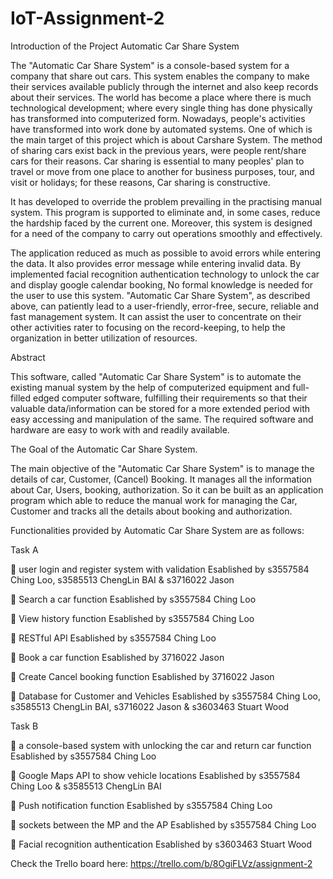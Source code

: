 # IoT-Assignment-2


Introduction of the Project Automatic Car Share System

The "Automatic Car Share System" is a console-based system for a company that share out cars. This system enables the company to make their services available publicly through the internet and also keep records about their services. The world has become a place where there is much technological development; where every single thing has done physically has transformed into computerized form. Nowadays, people's activities have transformed into work done by automated systems. One of which is the main target of this project which is about Carshare System. The method of sharing cars exist back in the previous years, were people rent/share cars for their reasons. Car sharing is essential to many peoples' plan to travel or move from one place to another for business purposes, tour, and visit or holidays; for these reasons, Car sharing is constructive.

It has developed to override the problem prevailing in the practising manual system. This program is supported to eliminate and, in some cases, reduce the hardship faced by the current one. Moreover, this system is designed for a need of the company to carry out operations smoothly and effectively.

The application reduced as much as possible to avoid errors while entering the data. It also provides error message while entering invalid data. By implemented facial recognition authentication technology to unlock the car and display google calendar booking, No formal knowledge is needed for the user to use this system. "Automatic Car Share System", as described above, can patiently lead to a user-friendly, error-free, secure, reliable and fast management system. It can assist the user to concentrate on their other activities rater to focusing on the record-keeping, to help the organization in better utilization of resources.


Abstract

This software, called "Automatic Car Share System" is to automate the existing manual system by the help of computerized equipment and full-filled edged computer software, fulfilling their requirements so that their valuable data/information can be stored for a more extended period with easy accessing and manipulation of the same. The required software and hardware are easy to work with and readily available.

The Goal of the Automatic Car Share System.

The main objective of the "Automatic Car Share System" is to manage the details of car, Customer, (Cancel) Booking. It manages all the information about Car, Users, booking, authorization. So it can be built as an application program which able to reduce the manual work for managing the Car, Customer and tracks all the details about booking and authorization.



Functionalities provided by Automatic Car Share System are as follows:

Task A

	user login and register system with validation
Esablished  by s3557584 Ching Loo, s3585513 ChengLin BAI & s3716022 Jason

	Search a car function
Esablished  by s3557584 Ching Loo

	View history function
Esablished  by s3557584 Ching Loo

	RESTful API
Esablished  by s3557584 Ching Loo

	Book a car function
Esablished  by 3716022 Jason

	Create Cancel booking function
Esablished  by 3716022 Jason

	Database for Customer and Vehicles
Esablished  by s3557584 Ching Loo, s3585513 ChengLin BAI, s3716022 Jason & s3603463 Stuart Wood

Task B

	a console-based system with unlocking the car and return car function
Esablished  by s3557584 Ching Loo

	Google Maps API to show vehicle locations
Esablished  by s3557584 Ching Loo & s3585513 ChengLin BAI

	Push notification function
Esablished  by s3557584 Ching Loo

	sockets between the MP and the AP
Esablished  by s3557584 Ching Loo

	Facial recognition authentication
Esablished  by s3603463 Stuart Wood


Check the Trello board here:
https://trello.com/b/8OgiFLVz/assignment-2
